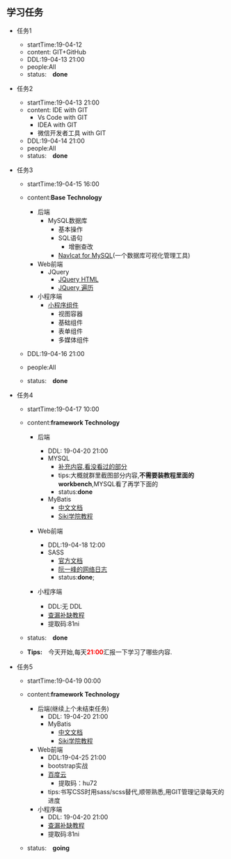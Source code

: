 ## 学习任务
* 任务1 
  * startTime:19-04-12
  * content: GIT+GitHub
  * DDL:19-04-13 21:00
  * people:All 
  * status:&emsp;**done**

* 任务2 
  * startTime:19-04-13 21:00
  * content: IDE with GIT
    * Vs Code with GIT
    * IDEA with GIT
    * 微信开发者工具 with GIT
  * DDL:19-04-14 21:00
  * people:All 
  * status:&emsp;**done**

* 任务3 
  * startTime:19-04-15 16:00
  * content:**Base Technology**
    * 后端
      * MySQL数据库
        * 基本操作
        * SQL语句
          * 增删查改
        * [NavIcat for MySQL](http://www.ddooo.com/softdown/129457.htm)(一个数据库可视化管理工具)
    * Web前端
      * JQuery 
        * [JQuery HTML](http://www.runoob.com/jquery/jquery-dom-get.html)
        * [JQuery 遍历](http://www.runoob.com/jquery/jquery-traversing.html)
    * 小程序端
      * [小程序组件](https://developers.weixin.qq.com/miniprogram/dev/component/)
        * 视图容器
        * 基础组件
        * 表单组件
        * 多媒体组件
      
    
  * DDL:19-04-16 21:00
  * people:All 
  * status:&emsp;**done**

* 任务4 
  * startTime:19-04-17 10:00
  * content:**framework Technology**
    * 后端
      * DDL: 19-04-20 21:00
      * MYSQL
        * [补充内容,看没看过的部分](http://www.sikiedu.com/course/48/tasks)
        * tips:大概就群里截图部分内容,**不需要装教程里面的workbench**,MYSQL看了再学下面的
        * status:**done**
      * MyBatis
        * [中文文档](http://www.mybatis.org/mybatis-3/zh/index.html)
        * [Siki学院教程](http://www.sikiedu.com/my/course/258)
    * Web前端
      * DDL:19-04-18 12:00
      * SASS
        * [官方文档](https://www.sass.hk/)
        * [阮一峰的网络日志](http://www.ruanyifeng.com/blog/2012/06/sass.html)
        * status:**done**;
       
    * 小程序端
      * DDL:无 DDL
      * [查漏补缺教程](https://pan.baidu.com/s/1wt8-BM5R6UMexXDTkF0Gwg)
      * 提取码:81ni 

  * status:&emsp;**done**
  * **Tips:**&emsp;今天开始,每天<strong style="color:red">21:00</strong>汇报一下学习了哪些内容.

* 任务5 
  * startTime:19-04-19 00:00
  * content:**framework Technology**
    * 后端(继续上个未结束任务)
      * DDL: 19-04-20 21:00
      * MyBatis
        * [中文文档](http://www.mybatis.org/mybatis-3/zh/index.html)
        * [Siki学院教程](http://www.sikiedu.com/my/course/258)
    * Web前端
      * DDL:19-04-25 21:00
      * bootstrap实战
      * [百度云](链接：https://pan.baidu.com/s/1W9AoPMT2tbk5BED9M3cgBw)
        * 提取码：hu72
      * tips:书写CSS时用sass/scss替代,顺带熟悉,用GIT管理记录每天的进度
    * 小程序端
      * DDL: 19-04-20 21:00
      * [查漏补缺教程](https://pan.baidu.com/s/1wt8-BM5R6UMexXDTkF0Gwg)
      * 提取码:81ni 

  * status:&emsp;**going**
 